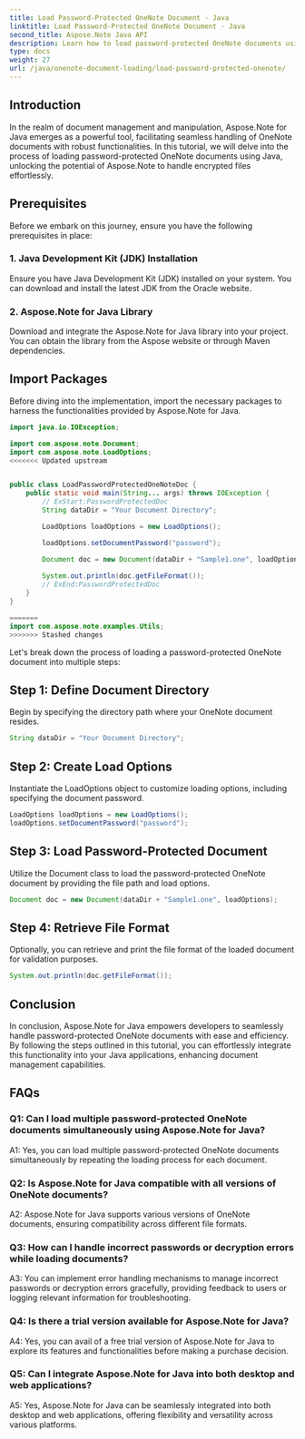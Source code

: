 ```yaml
---
title: Load Password-Protected OneNote Document - Java
linktitle: Load Password-Protected OneNote Document - Java
second_title: Aspose.Note Java API
description: Learn how to load password-protected OneNote documents using Java with Aspose.Note for Java.
type: docs
weight: 27
url: /java/onenote-document-loading/load-password-protected-onenote/
---
```

## Introduction

In the realm of document management and manipulation, Aspose.Note for Java emerges as a powerful tool, facilitating seamless handling of OneNote documents with robust functionalities. In this tutorial, we will delve into the process of loading password-protected OneNote documents using Java, unlocking the potential of Aspose.Note to handle encrypted files effortlessly.

## Prerequisites

Before we embark on this journey, ensure you have the following prerequisites in place:

### 1. Java Development Kit (JDK) Installation

Ensure you have Java Development Kit (JDK) installed on your system. You can download and install the latest JDK from the Oracle website.

### 2. Aspose.Note for Java Library

Download and integrate the Aspose.Note for Java library into your project. You can obtain the library from the Aspose website or through Maven dependencies.

## Import Packages

Before diving into the implementation, import the necessary packages to harness the functionalities provided by Aspose.Note for Java.

```java
import java.io.IOException;

import com.aspose.note.Document;
import com.aspose.note.LoadOptions;
<<<<<<< Updated upstream


public class LoadPasswordProtectedOneNoteDoc {
	public static void main(String... args) throws IOException {
		// ExStart:PasswordProtectedDoc
		String dataDir = "Your Document Directory";

		LoadOptions loadOptions = new LoadOptions();

		loadOptions.setDocumentPassword("password");

		Document doc = new Document(dataDir + "Sample1.one", loadOptions);
		
		System.out.println(doc.getFileFormat());
		// ExEnd:PasswordProtectedDoc
	}
}

=======
import com.aspose.note.examples.Utils;
>>>>>>> Stashed changes
```

Let's break down the process of loading a password-protected OneNote document into multiple steps:

## Step 1: Define Document Directory

Begin by specifying the directory path where your OneNote document resides.

```java
String dataDir = "Your Document Directory";
```

## Step 2: Create Load Options

Instantiate the LoadOptions object to customize loading options, including specifying the document password.

```java
LoadOptions loadOptions = new LoadOptions();
loadOptions.setDocumentPassword("password");
```

## Step 3: Load Password-Protected Document

Utilize the Document class to load the password-protected OneNote document by providing the file path and load options.

```java
Document doc = new Document(dataDir + "Sample1.one", loadOptions);
```

## Step 4: Retrieve File Format

Optionally, you can retrieve and print the file format of the loaded document for validation purposes.

```java
System.out.println(doc.getFileFormat());
```

## Conclusion

In conclusion, Aspose.Note for Java empowers developers to seamlessly handle password-protected OneNote documents with ease and efficiency. By following the steps outlined in this tutorial, you can effortlessly integrate this functionality into your Java applications, enhancing document management capabilities.

## FAQs

### Q1: Can I load multiple password-protected OneNote documents simultaneously using Aspose.Note for Java?

A1: Yes, you can load multiple password-protected OneNote documents simultaneously by repeating the loading process for each document.

### Q2: Is Aspose.Note for Java compatible with all versions of OneNote documents?

A2: Aspose.Note for Java supports various versions of OneNote documents, ensuring compatibility across different file formats.

### Q3: How can I handle incorrect passwords or decryption errors while loading documents?

A3: You can implement error handling mechanisms to manage incorrect passwords or decryption errors gracefully, providing feedback to users or logging relevant information for troubleshooting.

### Q4: Is there a trial version available for Aspose.Note for Java?

A4: Yes, you can avail of a free trial version of Aspose.Note for Java to explore its features and functionalities before making a purchase decision.

### Q5: Can I integrate Aspose.Note for Java into both desktop and web applications?

A5: Yes, Aspose.Note for Java can be seamlessly integrated into both desktop and web applications, offering flexibility and versatility across various platforms.
